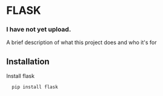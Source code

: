 
# FLASK
### I have not yet upload. 
A brief description of what this project does and who it's for



## Installation

Install flask

```bash
  pip install flask
 
```

